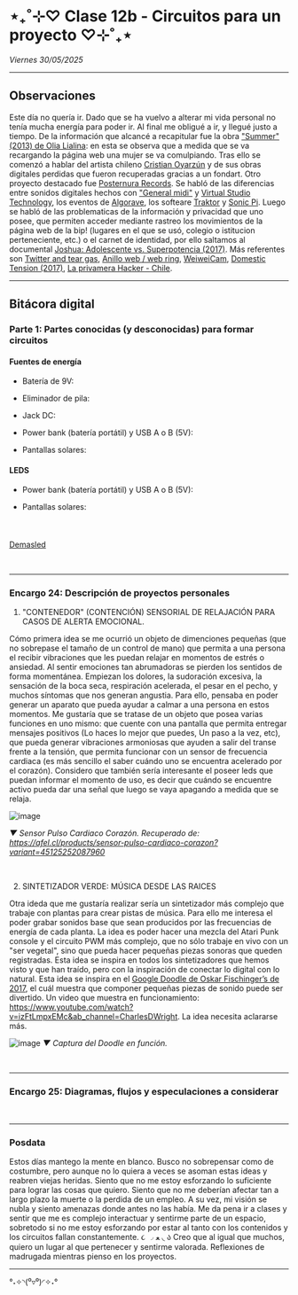 # ⋆₊˚⊹♡ Clase  12b - Circuitos para un proyecto ♡⊹˚₊⋆

_Viernes 30/05/2025_

***

## Observaciones

<!---Recordar para programar "md" (markdown): 
- https://github.com/adam-p/markdown-here/wiki/Markdown-Cheatsheet 
- https://www.markdownguide.org/basic-syntax/--->

Este día no quería ir. Dado que se ha vuelvo a alterar mi vida personal no tenía mucha energía para poder ir. Al final me obligué a ir, y llegué justo a tiempo. 
De la información que alcancé a recapitular fue la obra ["Summer" (2013) de Olia Lialina](https://rhizome.org/editorial/2013/aug/8/olia-lialina-summer-2013/): en esta se observa que a medida que se va recargando la página web una mujer se va comulpiando. Tras ello se comenzó a hablar del artista chileno [Cristian Oyarzún](https://www.error404.cl/coyarzun.htm) y de sus obras digitales perdidas que fueron recuperadas gracias a un fondart. Otro proyecto destacado fue [Posternura Records](https://posternurarecords.cl/). Se habló de las diferencias entre sonidos digitales hechos con ["General midi"](https://es.wikipedia.org/wiki/General_MIDI) y [Virtual Studio Technology](https://en.wikipedia.org/wiki/Virtual_Studio_Technology), los eventos de [Algorave](https://en.wikipedia.org/wiki/Algorave), los softeare [Traktor](https://en.wikipedia.org/wiki/Traktor) y [Sonic Pi](https://sonic-pi.net/). 
Luego se habló de las problematicas de la información y privacidad que uno posee, que permiten acceder mediante rastreo los movimientos de la página web de la bip! (lugares en el que se usó, colegio o istitucion perteneciente, etc.) o el carnet de identidad, por ello saltamos al documental [Joshua: Adolescente vs. Superpotencia (2017)](https://en.wikipedia.org/wiki/Joshua:_Teenager_vs._Superpower). Más referentes son [Twitter and tear gas](https://es.wikipedia.org/wiki/Twitter_and_tear_gas), [Anillo web / web ring](https://es.wikipedia.org/wiki/Anillo_web), [WeiweiCam](https://en.wikipedia.org/wiki/WeiweiCam), [Domestic Tension (2017)](https://wafaabilal.com/domestic-tension/), [La privamera Hacker - Chile](https://phacker.org/).

***

## Bitácora digital

### Parte 1: Partes conocidas (y desconocidas) para formar circuitos

#### Fuentes de energía

- Batería de 9V:

- Eliminador de pila:

- Jack DC:

- Power bank (batería portátil) y USB A o B (5V):

- Pantallas solares:

#### LEDS

- Power bank (batería portátil) y USB A o B (5V):

- Pantallas solares:

#### 

<br>


[Demasled](https://www.demasled.cl/)

<br>

***

### Encargo 24: Descripción de proyectos personales

1. "CONTENEDOR" (CONTENCIÓN) SENSORIAL DE RELAJACIÓN PARA CASOS DE ALERTA EMOCIONAL.

Cómo primera idea se me ocurrió un objeto de dimenciones pequeñas (que no sobrepase el tamaño de un control de mano) que permita a una persona el recibir vibraciones que les puedan relajar en momentos de estrés o ansiedad. Al sentir emociones tan abrumadoras se pierden los sentidos de forma momentánea. Empiezan los dolores, la sudoración excesiva, la sensación de la boca seca, respiración acelerada, el pesar en el pecho, y muchos síntomas que nos generan angustia. Para ello, pensaba en poder generar un aparato que pueda ayudar a calmar a una persona en estos momentos. Me gustaría que se tratase de un objeto que posea varias funciones en uno mismo: que cuente con una pantalla que permita entregar mensajes positivos (Lo haces lo mejor que puedes, Un paso a la vez, etc), que pueda generar vibraciones armoniosas que ayuden a salir del transe frente a la tensión, que permita funcionar con un sensor de frecuencia cardiaca (es más sencillo el saber cuándo uno se encuentra acelerado por el corazón). Considero que también sería interesante el poseer leds que puedan informar el momento de uso, es decir que cuándo se encuentre activo pueda dar una señal que luego se vaya apagando a medida que se relaja.

![image](https://github.com/user-attachments/assets/bc6d79c3-1434-4591-97e6-ecf1c515856d)

_▼ Sensor Pulso Cardiaco Corazón. Recuperado de: https://afel.cl/products/sensor-pulso-cardiaco-corazon?variant=45125252087960_

<br>

2. SINTETIZADOR VERDE: MÚSICA DESDE LAS RAICES

Otra ideda que me gustaría realizar sería un sintetizador más complejo que trabaje con plantas para crear pistas de música. Para ello me interesa el poder grabar sonidos base que sean producidos por las frecuencias de energía de cada planta. La idea es poder hacer una mezcla del Atari Punk console y el circuito PWM más complejo, que no sólo trabaje en vivo con un "ser vegetal", sino que pueda hacer pequeñas piezas sonoras que queden registradas. Esta idea se inspira en todos los sintetizadores que hemos visto y que han traído, pero con la inspiración de conectar lo digital con lo natural. Esta idea se inspira en el [Google Doodle de Oskar Fischinger’s de 2017](https://www.google.com/logos/doodles/2017/fischinger/fischinger17.9.html?hl=es-419), el cuál muestra que componer pequeñas piezas de sonido puede ser divertido. Un video que muestra en funcionamiento: https://www.youtube.com/watch?v=izFtLmpxEMc&ab_channel=CharlesDWright. La idea necesita aclararse más.

![image](https://github.com/user-attachments/assets/9f77d402-d8ff-4ead-b9ab-722fbd15b071)
_▼ Captura del Doodle en función._

<br>

***

### Encargo 25: Diagramas, flujos y especulaciones a considerar

<br>

***

### Posdata

Estos días mantego la mente en blanco. Busco no sobrepensar como de costumbre, pero aunque no lo quiera a veces se asoman estas ideas y reabren viejas heridas. Siento que no me estoy esforzando lo suficiente para lograr las cosas que quiero. Siento que no me deberían afectar tan a largo plazo la muerte o la perdida de un empleo. A su vez, mi visión se nubla y siento amenazas donde antes no las había. Me da pena ir a clases y sentir que me es complejo interactuar y sentirme parte de un espacio, sobretodo si no me estoy esforzando por estar al tanto con los contenidos y los circuitos fallan constantemente. ૮ ◞ ﻌ ◟ ა
Creo que al igual que muchos, quiero un lugar al que pertenecer y sentirme valorada.
Reflexiones de madrugada mientras pienso en los proyectos.

***

°˖✧◝(⁰▿⁰)◜✧˖°
